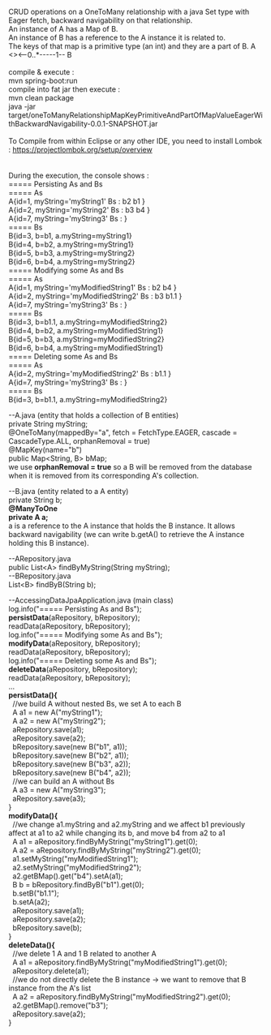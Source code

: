 CRUD operations on a OneToMany relationship with a java Set type with Eager fetch, backward navigability on that relationship.<br/>
An instance of A has a Map of B.<br/>
An instance of B has a reference to the A instance it is related to.<br/>
The keys of that map is a primitive type (an int) and they are a part of B.
A <><--0..*-----1-- B<br/>
<br/>
compile & execute :<br/>
mvn spring-boot:run<br/>
compile into fat jar then execute :<br/>
mvn clean package<br/>
java -jar target/oneToManyRelationshipMapKeyPrimitiveAndPartOfMapValueEagerWithBackwardNavigability-0.0.1-SNAPSHOT.jar<br/>
<br/>
To Compile from within Eclipse or any other IDE, you need to install Lombok : https://projectlombok.org/setup/overview<br/>
<br/>
<br/>
During the execution, the console shows : <br/>
===== Persisting As and Bs<br/>
===== As<br/>
A{id=1, myString='myString1' Bs : b2 b1 }<br/>
A{id=2, myString='myString2' Bs : b3 b4 }<br/>
A{id=7, myString='myString3' Bs : }<br/>
===== Bs<br/>
B{id=3, b=b1, a.myString=myString1}<br/>
B{id=4, b=b2, a.myString=myString1}<br/>
B{id=5, b=b3, a.myString=myString2}<br/>
B{id=6, b=b4, a.myString=myString2}<br/>
===== Modifying some As and Bs<br/>
===== As<br/>
A{id=1, myString='myModifiedString1' Bs : b2 b4 }<br/>
A{id=2, myString='myModifiedString2' Bs : b3 b1.1 }<br/>
A{id=7, myString='myString3' Bs : }<br/>
===== Bs<br/>
B{id=3, b=b1.1, a.myString=myModifiedString2}<br/>
B{id=4, b=b2, a.myString=myModifiedString1}<br/>
B{id=5, b=b3, a.myString=myModifiedString2}<br/>
B{id=6, b=b4, a.myString=myModifiedString1}<br/>
===== Deleting some As and Bs<br/>
===== As<br/>
A{id=2, myString='myModifiedString2' Bs : b1.1 }<br/>
A{id=7, myString='myString3' Bs : }<br/>
===== Bs<br/>
B{id=3, b=b1.1, a.myString=myModifiedString2}<br/>

--A.java (entity that holds a collection of B entities)<br/>
private String myString;<br/>
@OneToMany(mappedBy="a", fetch = FetchType.EAGER, cascade = CascadeType.ALL, orphanRemoval = true)<br/>
@MapKey(name="b")<br/>
public Map&lt;String, B&gt; bMap;<br/>
we use <b>orphanRemoval = true</b> so a B will be removed from the database when it is removed from its corresponding A's collection.<br/>

--B.java (entity related to a A entity)<br/>
private String b;<br/>
<b>@ManyToOne<br/>
private A a;</b><br/>
a is a reference to the A instance that holds the B instance. It allows backward navigability (we can write b.getA() to retrieve the A instance holding this B instance).<br/>

--ARepository.java<br/>
public List&lt;A&gt; findByMyString(String myString);<br/>
--BRepository.java<br/>
List&lt;B&gt; findByB(String b);<br/>

--AccessingDataJpaApplication.java (main class)<br/>
log.info("===== Persisting As and Bs");<br/>
<b>persistData</b>(aRepository, bRepository);<br/>
readData(aRepository, bRepository);<br/>
log.info("===== Modifying some As and Bs");<br/>
<b>modifyData</b>(aRepository, bRepository);<br/>
readData(aRepository, bRepository);<br/>
log.info("===== Deleting some As and Bs");<br/>
<b>deleteData</b>(aRepository, bRepository);<br/>
readData(aRepository, bRepository);<br/>
...<br/>
<b>persistData(){</b><br/>
&nbsp;&nbsp;//we build A without nested Bs, we set A to each B<br/>
&nbsp;&nbsp;A a1 = new A("myString1");<br/>
&nbsp;&nbsp;A a2 = new A("myString2");<br/>
&nbsp;&nbsp;aRepository.save(a1);<br/>
&nbsp;&nbsp;aRepository.save(a2);<br/>
&nbsp;&nbsp;bRepository.save(new B("b1", a1));<br/>
&nbsp;&nbsp;bRepository.save(new B("b2", a1));<br/>
&nbsp;&nbsp;bRepository.save(new B("b3", a2));<br/>
&nbsp;&nbsp;bRepository.save(new B("b4", a2));<br/>
&nbsp;&nbsp;//we can build an A without Bs<br/>
&nbsp;&nbsp;A a3 = new A("myString3");<br/>
&nbsp;&nbsp;aRepository.save(a3);<br/>
}<br/>
<b>modifyData(){</b><br/>
&nbsp;&nbsp;//we change a1.myString and a2.myString and we affect b1 previously affect at a1 to a2 while changing its b, and move b4 from a2 to a1<br/>
&nbsp;&nbsp;A a1 = aRepository.findByMyString("myString1").get(0);<br/>
&nbsp;&nbsp;A a2 = aRepository.findByMyString("myString2").get(0);<br/>
&nbsp;&nbsp;a1.setMyString("myModifiedString1");<br/>
&nbsp;&nbsp;a2.setMyString("myModifiedString2");<br/>
&nbsp;&nbsp;a2.getBMap().get("b4").setA(a1);<br/>
&nbsp;&nbsp;B b = bRepository.findByB("b1").get(0);<br/>
&nbsp;&nbsp;b.setB("b1.1");<br/>
&nbsp;&nbsp;b.setA(a2);<br/>
&nbsp;&nbsp;aRepository.save(a1);<br/>
&nbsp;&nbsp;aRepository.save(a2);<br/>
&nbsp;&nbsp;bRepository.save(b);<br/>
}<br/>
<b>deleteData(){</b><br/>
&nbsp;&nbsp;//we delete 1 A and 1 B related to another A<br/>
&nbsp;&nbsp;A a1 = aRepository.findByMyString("myModifiedString1").get(0);<br/>
&nbsp;&nbsp;aRepository.delete(a1);<br/>
&nbsp;&nbsp;//we do not directly delete the B instance -> we want to remove that B instance from the A's list<br/>
&nbsp;&nbsp;A a2 = aRepository.findByMyString("myModifiedString2").get(0);<br/>
&nbsp;&nbsp;a2.getBMap().remove("b3");<br/>
&nbsp;&nbsp;aRepository.save(a2);<br/>
}<br/>